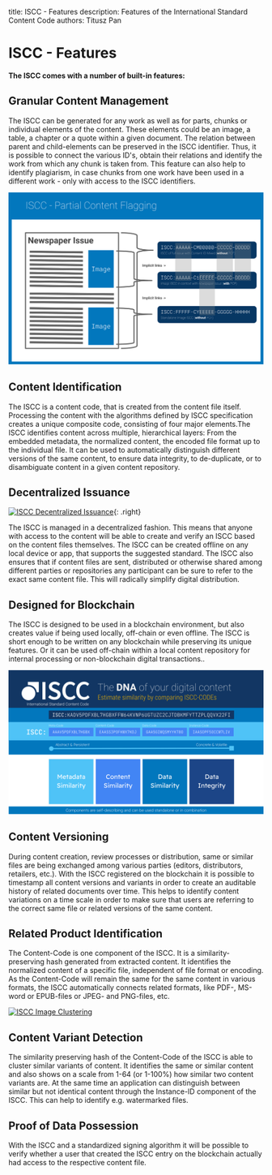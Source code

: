 title: ISCC - Features
description: Features of the International Standard Content Code
authors: Titusz Pan

# ISCC - Features

**The ISCC comes with a number of built-in features:**

## Granular Content Management

The ISCC can be generated for any work as well as for parts, chunks or individual elements of the content. These elements could be an image, a table, a chapter or a quote within a given document. The relation between parent and child-elements can be  preserved in the ISCC identifier. Thus, it is possible to connect the various ID's, obtain their relations and identify the work from which any chunk is taken from. This feature can also help to identify plagiarism, in case chunks from one work have been used in a different work - only with access to the ISCC identifiers.

[![ISCC Granular Content Identification](images/iscc-pcf.svg)](images/iscc-pcf.svg)

## Content Identification

The ISCC is a content code, that is created from the content file itself. Processing the content with the algorithms defined by ISCC specification creates a unique composite code, consisting of four major elements.The ISCC identifies content across multiple, hierarchical layers: From the embedded metadata, the normalized content, the encoded file format up to the individual file. It can be used to automatically distinguish different versions of the same content, to ensure data integrity, to de-duplicate, or to disambiguate content in a given content repository.


## Decentralized Issuance

[![ISCC Decentralized Issuance](images/iscc-decentralized-issuance.svg)](images/iscc-decentralized-issuance.svg){: .right}


The ISCC is  managed in a decentralized fashion. This means that anyone with access to the content will be able to create and verify an ISCC based on the content files themselves. The ISCC can be created offline on any local device or app, that supports the suggested standard. The ISCC also ensures that if content files are sent, distributed or otherwise shared among different parties or repositories any participant can be sure to refer  to the exact same content file. This will radically simplify digital distribution.


## Designed for Blockchain

The ISCC is designed to be used in a blockchain environment, but also creates value if being used locally, off-chain or even offline. The ISCC is short enough to be written on any blockchain while preserving its unique features. Or it can be used off-chain within a local content repository for internal processing or non-blockchain digital transactions..

[![ISCC Algorithmic Design](images/iscc-algo-design.svg)](images/iscc-algo-design.svg)


## Content Versioning

During content creation, review processes or distribution, same or similar files are being exchanged among various parties (editors, distributors, retailers, etc.). With the ISCC registered on the blockchain it is possible to timestamp all content versions and variants in order to create an auditable history of related documents over time. This helps to identify content variations on a time scale in order to make sure that users are referring to the correct same file or related versions of the same content.


## Related Product Identification

The Content-Code is one component of the ISCC. It is a similarity-preserving hash generated from extracted content. It identifies the normalized content of a specific file, independent of file format or encoding. As the Content-Code will remain the same for the same content in various formats, the ISCC automatically connects related formats, like PDF-, MS-word or EPUB-files or JPEG- and PNG-files, etc.

[![ISCC Image Clustering](images/iscc-image-clustering.svg)](images/iscc-image-clustering.svg)

## Content Variant Detection

The similarity preserving hash of the Content-Code of the ISCC is able to cluster similar variants of content. It identifies the same or similar content and also shows on a scale from 1-64 (or 1-100%) how similar two content variants are. At the same time an application can distinguish between similar but not identical content through the Instance-ID component of the ISCC. This can help to identify e.g. watermarked files.


## Proof of Data Possession

With the ISCC and a standardized signing algorithm it will be possible to verify whether a user that created the ISCC entry on the blockchain actually had access to the respective content file.

